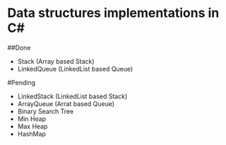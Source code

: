 # Data structures implementations in C#
##Done
- Stack (Array based Stack)
- LinkedQueue (LinkedList based Queue)

#Pending
- LinkedStack (LinkedList based Stack)
- ArrayQueue (Arrat based Queue)
- Binary Search Tree
- Min Heap
- Max Heap
- HashMap

